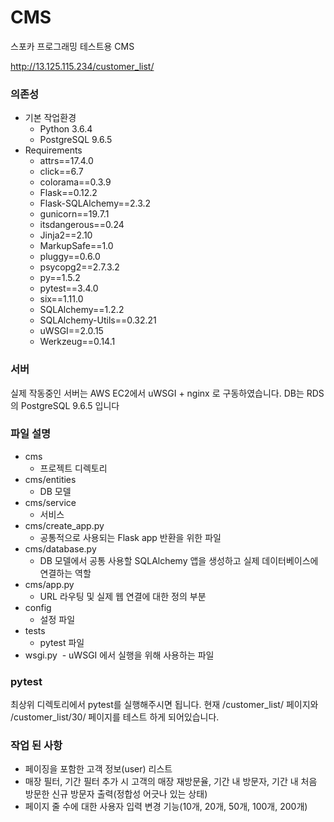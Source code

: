 # CMS
스포카 프로그래밍 테스트용 CMS

http://13.125.115.234/customer_list/

### 의존성
- 기본 작업환경
  - Python 3.6.4
  - PostgreSQL 9.6.5
- Requirements
  - attrs==17.4.0
  - click==6.7
  - colorama==0.3.9
  - Flask==0.12.2
  - Flask-SQLAlchemy==2.3.2
  - gunicorn==19.7.1
  - itsdangerous==0.24
  - Jinja2==2.10
  - MarkupSafe==1.0
  - pluggy==0.6.0
  - psycopg2==2.7.3.2
  - py==1.5.2
  - pytest==3.4.0
  - six==1.11.0
  - SQLAlchemy==1.2.2
  - SQLAlchemy-Utils==0.32.21
  - uWSGI==2.0.15
  - Werkzeug==0.14.1
  
### 서버
실제 작동중인 서버는 AWS EC2에서 uWSGI + nginx 로 구동하였습니다.
DB는 RDS의 PostgreSQL 9.6.5 입니다

### 파일 설명
- cms
  - 프로젝트 디렉토리
- cms/entities
  - DB 모델
- cms/service
  - 서비스
- cms/create_app.py
  - 공통적으로 사용되는 Flask app 반환을 위한 파일
- cms/database.py
  - DB 모델에서 공통 사용할 SQLAlchemy 앱을 생성하고 실제 데이터베이스에 연결하는 역할
- cms/app.py
  - URL 라우팅 및 실제 웹 연결에 대한 정의 부분
- config
  - 설정 파일
- tests
  - pytest 파일
- wsgi.py
  - uWSGI 에서 실행을 위해 사용하는 파일

### pytest
최상위 디렉토리에서 pytest를 실행해주시면 됩니다. 현재 /customer_list/ 페이지와 /customer_list/30/ 페이지를 테스트 하게 되어있습니다.


### 작업 된 사항
- 페이징을 포함한 고객 정보(user) 리스트
- 매장 필터, 기간 필터 추가 시 고객의 매장 재방문율, 기간 내 방문자, 기간 내 처음 방문한 신규 방문자 출력(정합성 어긋나 있는 상태)
- 페이지 줄 수에 대한 사용자 입력 변경 기능(10개, 20개, 50개, 100개, 200개)

